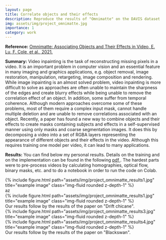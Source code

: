 ```yaml
---
layout: page
title: Correlate objects and their effects
description: Reproduce the results of "Omnimatte" on the DAVIS dataset and on custom Youtube videos.
img: assets/img/project_omnimatte.jpg
importance: 1
category: work
---
```


**Reference:** <a href="https://github.com/erikalu/omnimatte">Omnimatte: Associating Objects and Their Effects in Video, E. Lu, F. Cole, et al., 2021.</a>

**Summary:** Video inpainting is the task of reconstructing missing pixels in a video. It is an important problem in computer vision and an essential feature in many imaging and graphics applications, e.g. object removal, image restoration, manipulation, retargeting, image composition and rendering. While image inpainting is an almost solved problem, video inpainting is more difficult to solve as approaches are often unable to maintain the sharpness of the edges and create blurry effects while being unable to remove the correlation effect of an object. In addition, some suffer from temporal coherence. Although modern approaches overcome some of these problems, most of them require a complex input mask, cannot handle multiple deletion and are unable to remove correlations associated with an object. Recently, a paper has found a new way to combine objects and their effects to create masks containing subjects and effects in a self-supervised manner using only masks and coarse segmentation images. It does this by decomposing a video into a set of RGBA layers representing the appearance of different objects and their effects in the video. Although this requires training one model per video, it can lead to many applications.

**Results:** You can find below my personal results. Details on the training and on the implementation can be found in the following <a href="/assets/pdf/Report_Omnimatte"> pdf </a>. The hardest parts were to pre-process videos by calculating homographies, optical flow, binary masks, etc. and to do a notebook in order to run the code on Colab.
<div class="row">
    <div class="col-sm mt-3 mt-md-0">
        {% include figure.html path="assets/img/project_omnimatte_results1.jpg" title="example image" class="img-fluid rounded z-depth-1" %}
    </div>
</div>
az
<div class="row">
    <div class="col-sm mt-3 mt-md-0">
        {% include figure.html path="assets/img/project_omnimatte_results1.jpg" title="example image" class="img-fluid rounded z-depth-1" %}
    </div>
</div>
<div class="caption">
    Our results follow by the results of the paper on "Drift chicane".
</div>

<div class="row">
    <div class="col-sm mt-3 mt-md-0">
        {% include figure.html path="assets/img/project_omnimatte_results3.jpg" title="example image" class="img-fluid rounded z-depth-1" %}
    </div>
</div>

<div class="row">
    <div class="col-sm mt-3 mt-md-0">
        {% include figure.html path="assets/img/project_omnimatte_results4.jpg" title="example image" class="img-fluid rounded z-depth-1" %}
    </div>
</div>
<div class="caption">
    Our results follow by the results of the paper on "Blackswan".
</div>